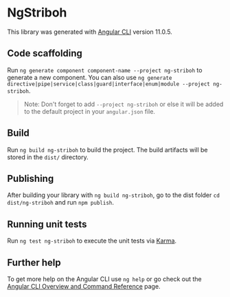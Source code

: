 # NgStriboh

This library was generated with [Angular CLI](https://github.com/angular/angular-cli) version 11.0.5.

## Code scaffolding

Run `ng generate component component-name --project ng-striboh` to generate a new component. You can also use `ng generate directive|pipe|service|class|guard|interface|enum|module --project ng-striboh`.
> Note: Don't forget to add `--project ng-striboh` or else it will be added to the default project in your `angular.json` file. 

## Build

Run `ng build ng-striboh` to build the project. The build artifacts will be stored in the `dist/` directory.

## Publishing

After building your library with `ng build ng-striboh`, go to the dist folder `cd dist/ng-striboh` and run `npm publish`.

## Running unit tests

Run `ng test ng-striboh` to execute the unit tests via [Karma](https://karma-runner.github.io).

## Further help

To get more help on the Angular CLI use `ng help` or go check out the [Angular CLI Overview and Command Reference](https://angular.io/cli) page.
